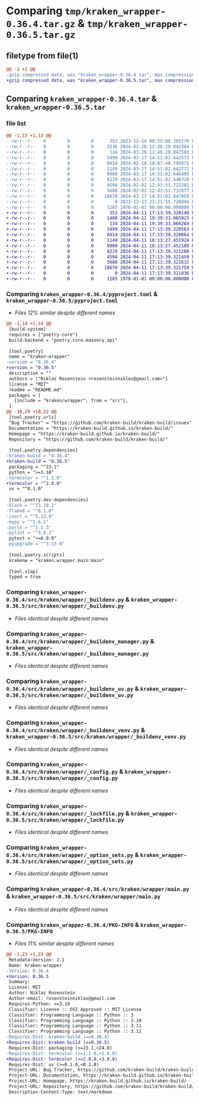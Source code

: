 # Comparing `tmp/kraken_wrapper-0.36.4.tar.gz` & `tmp/kraken_wrapper-0.36.5.tar.gz`

## filetype from file(1)

```diff
@@ -1 +1 @@
-gzip compressed data, was "kraken_wrapper-0.36.4.tar", max compression
+gzip compressed data, was "kraken_wrapper-0.36.5.tar", max compression
```

## Comparing `kraken_wrapper-0.36.4.tar` & `kraken_wrapper-0.36.5.tar`

### file list

```diff
@@ -1,13 +1,13 @@
--rw-r--r--   0        0        0      352 2023-12-14 08:55:00.365270 kraken_wrapper-0.36.4/README.md
--rw-r--r--   0        0        0     1536 2024-03-26 12:46:20.042384 kraken_wrapper-0.36.4/pyproject.toml
--rw-r--r--   0        0        0      134 2024-03-26 12:46:20.042503 kraken_wrapper-0.36.4/src/kraken/wrapper/__init__.py
--rw-r--r--   0        0        0     3499 2024-03-17 14:51:02.642573 kraken_wrapper-0.36.4/src/kraken/wrapper/_buildenv.py
--rw-r--r--   0        0        0     6014 2024-02-16 10:07:48.795871 kraken_wrapper-0.36.4/src/kraken/wrapper/_buildenv_manager.py
--rw-r--r--   0        0        0     1149 2024-03-17 14:51:02.642772 kraken_wrapper-0.36.4/src/kraken/wrapper/_buildenv_uv.py
--rw-r--r--   0        0        0     9900 2024-03-17 14:51:02.646489 kraken_wrapper-0.36.4/src/kraken/wrapper/_buildenv_venv.py
--rw-r--r--   0        0        0     8229 2024-03-17 14:51:02.646729 kraken_wrapper-0.36.4/src/kraken/wrapper/_config.py
--rw-r--r--   0        0        0     4594 2024-02-02 12:43:51.722281 kraken_wrapper-0.36.4/src/kraken/wrapper/_lockfile.py
--rw-r--r--   0        0        0     5688 2024-02-02 12:43:51.732077 kraken_wrapper-0.36.4/src/kraken/wrapper/_option_sets.py
--rw-r--r--   0        0        0    18670 2024-03-17 14:51:02.647059 kraken_wrapper-0.36.4/src/kraken/wrapper/main.py
--rw-r--r--   0        0        0        0 2023-12-13 22:21:55.726884 kraken_wrapper-0.36.4/src/kraken/wrapper/py.typed
--rw-r--r--   0        0        0     1265 1970-01-01 00:00:00.000000 kraken_wrapper-0.36.4/PKG-INFO
+-rw-r--r--   0        0        0      352 2024-04-11 17:13:39.320140 kraken_wrapper-0.36.5/README.md
+-rw-r--r--   0        0        0     1408 2024-04-11 19:39:33.065823 kraken_wrapper-0.36.5/pyproject.toml
+-rw-r--r--   0        0        0      134 2024-04-11 19:39:33.066269 kraken_wrapper-0.36.5/src/kraken/wrapper/__init__.py
+-rw-r--r--   0        0        0     3499 2024-04-11 17:13:39.320563 kraken_wrapper-0.36.5/src/kraken/wrapper/_buildenv.py
+-rw-r--r--   0        0        0     6014 2024-04-11 17:13:39.320864 kraken_wrapper-0.36.5/src/kraken/wrapper/_buildenv_manager.py
+-rw-r--r--   0        0        0     1149 2024-04-11 18:13:27.451924 kraken_wrapper-0.36.5/src/kraken/wrapper/_buildenv_uv.py
+-rw-r--r--   0        0        0     9900 2024-04-11 18:13:27.452189 kraken_wrapper-0.36.5/src/kraken/wrapper/_buildenv_venv.py
+-rw-r--r--   0        0        0     8229 2024-04-11 17:13:39.321280 kraken_wrapper-0.36.5/src/kraken/wrapper/_config.py
+-rw-r--r--   0        0        0     4594 2024-04-11 17:13:39.321459 kraken_wrapper-0.36.5/src/kraken/wrapper/_lockfile.py
+-rw-r--r--   0        0        0     5688 2024-04-11 17:13:39.321632 kraken_wrapper-0.36.5/src/kraken/wrapper/_option_sets.py
+-rw-r--r--   0        0        0    18670 2024-04-11 17:13:39.321759 kraken_wrapper-0.36.5/src/kraken/wrapper/main.py
+-rw-r--r--   0        0        0        0 2024-04-11 17:13:39.321836 kraken_wrapper-0.36.5/src/kraken/wrapper/py.typed
+-rw-r--r--   0        0        0     1265 1970-01-01 00:00:00.000000 kraken_wrapper-0.36.5/PKG-INFO
```

### Comparing `kraken_wrapper-0.36.4/pyproject.toml` & `kraken_wrapper-0.36.5/pyproject.toml`

 * *Files 12% similar despite different names*

```diff
@@ -1,14 +1,14 @@
 [build-system]
 requires = ["poetry-core"]
 build-backend = "poetry.core.masonry.api"
 
 [tool.poetry]
 name = "kraken-wrapper"
-version = "0.36.4"
+version = "0.36.5"
 description = ""
 authors = ["Niklas Rosenstein <rosensteinniklas@gmail.com>"]
 license = "MIT"
 readme = "README.md"
 packages = [
   {include = "kraken/wrapper", from = "src"},
 ]
@@ -18,29 +18,22 @@
 [tool.poetry.urls]
 "Bug Tracker" = "https://github.com/kraken-build/kraken-build/issues"
 Documentation = "https://kraken-build.github.io/kraken-build/"
 Homepage = "https://kraken-build.github.io/kraken-build/"
 Repository = "https://github.com/kraken-build/kraken-build/"
 
 [tool.poetry.dependencies]
-kraken-build = "0.36.4"
+kraken-build = "0.36.5"
 packaging = "^23.1"
 python = ">=3.10"
-termcolor = "^1.1.0"
+termcolor = "^2.0.0"
 uv = "^0.1.0"
 
 [tool.poetry.dev-dependencies]
-black = "^23.10.1"
-flake8 = "^6.1.0"
-isort = "^5.12.0"
-mypy = "^1.6.1"
-pycln = "^2.1.3"
-pylint = "^3.0.2"
 pytest = ">=6.0.0"
-pyupgrade = "^3.15.0"
 
 [tool.poetry.scripts]
 krakenw = "kraken.wrapper.main:main"
 
 [tool.slap]
 typed = true
```

### Comparing `kraken_wrapper-0.36.4/src/kraken/wrapper/_buildenv.py` & `kraken_wrapper-0.36.5/src/kraken/wrapper/_buildenv.py`

 * *Files identical despite different names*

### Comparing `kraken_wrapper-0.36.4/src/kraken/wrapper/_buildenv_manager.py` & `kraken_wrapper-0.36.5/src/kraken/wrapper/_buildenv_manager.py`

 * *Files identical despite different names*

### Comparing `kraken_wrapper-0.36.4/src/kraken/wrapper/_buildenv_uv.py` & `kraken_wrapper-0.36.5/src/kraken/wrapper/_buildenv_uv.py`

 * *Files identical despite different names*

### Comparing `kraken_wrapper-0.36.4/src/kraken/wrapper/_buildenv_venv.py` & `kraken_wrapper-0.36.5/src/kraken/wrapper/_buildenv_venv.py`

 * *Files identical despite different names*

### Comparing `kraken_wrapper-0.36.4/src/kraken/wrapper/_config.py` & `kraken_wrapper-0.36.5/src/kraken/wrapper/_config.py`

 * *Files identical despite different names*

### Comparing `kraken_wrapper-0.36.4/src/kraken/wrapper/_lockfile.py` & `kraken_wrapper-0.36.5/src/kraken/wrapper/_lockfile.py`

 * *Files identical despite different names*

### Comparing `kraken_wrapper-0.36.4/src/kraken/wrapper/_option_sets.py` & `kraken_wrapper-0.36.5/src/kraken/wrapper/_option_sets.py`

 * *Files identical despite different names*

### Comparing `kraken_wrapper-0.36.4/src/kraken/wrapper/main.py` & `kraken_wrapper-0.36.5/src/kraken/wrapper/main.py`

 * *Files identical despite different names*

### Comparing `kraken_wrapper-0.36.4/PKG-INFO` & `kraken_wrapper-0.36.5/PKG-INFO`

 * *Files 11% similar despite different names*

```diff
@@ -1,23 +1,23 @@
 Metadata-Version: 2.1
 Name: kraken-wrapper
-Version: 0.36.4
+Version: 0.36.5
 Summary: 
 License: MIT
 Author: Niklas Rosenstein
 Author-email: rosensteinniklas@gmail.com
 Requires-Python: >=3.10
 Classifier: License :: OSI Approved :: MIT License
 Classifier: Programming Language :: Python :: 3
 Classifier: Programming Language :: Python :: 3.10
 Classifier: Programming Language :: Python :: 3.11
 Classifier: Programming Language :: Python :: 3.12
-Requires-Dist: kraken-build (==0.36.4)
+Requires-Dist: kraken-build (==0.36.5)
 Requires-Dist: packaging (>=23.1,<24.0)
-Requires-Dist: termcolor (>=1.1.0,<2.0.0)
+Requires-Dist: termcolor (>=2.0.0,<3.0.0)
 Requires-Dist: uv (>=0.1.0,<0.2.0)
 Project-URL: Bug Tracker, https://github.com/kraken-build/kraken-build/issues
 Project-URL: Documentation, https://kraken-build.github.io/kraken-build/
 Project-URL: Homepage, https://kraken-build.github.io/kraken-build/
 Project-URL: Repository, https://github.com/kraken-build/kraken-build/
 Description-Content-Type: text/markdown
```


